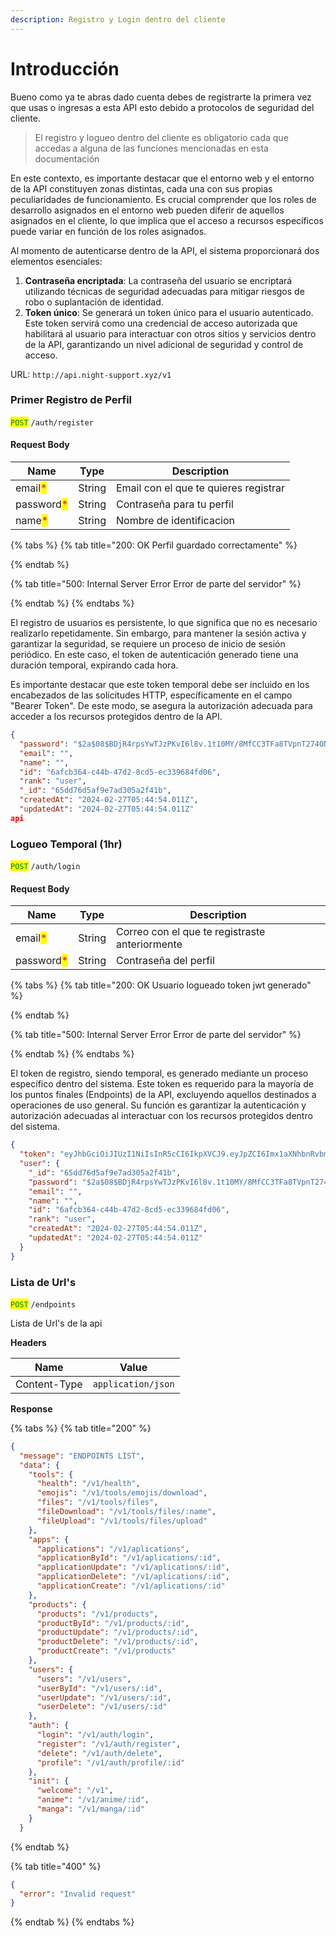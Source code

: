 ```yaml
---
description: Registro y Login dentro del cliente
---
```


# Introducción

Bueno como ya  te abras dado cuenta debes de registrarte la primera vez que usas o ingresas a esta API esto debido a protocolos de seguridad del cliente.

> El registro y logueo dentro del cliente es obligatorio cada que accedas a alguna de las funciones mencionadas en esta documentación

En este contexto, es importante destacar que el entorno web y el entorno de la API constituyen zonas distintas, cada una con sus propias peculiaridades de funcionamiento. Es crucial comprender que los roles de desarrollo asignados en el entorno web pueden diferir de aquellos asignados en el cliente, lo que implica que el acceso a recursos específicos puede variar en función de los roles asignados.

Al momento de autenticarse dentro de la API, el sistema proporcionará dos elementos esenciales:

1. **Contraseña encriptada**: La contraseña del usuario se encriptará utilizando técnicas de seguridad adecuadas para mitigar riesgos de robo o suplantación de identidad.
2. **Token único**: Se generará un token único para el usuario autenticado. Este token servirá como una credencial de acceso autorizada que habilitará al usuario para interactuar con otros sitios y servicios dentro de la API, garantizando un nivel adicional de seguridad y control de acceso.

URL: `http://api.night-support.xyz/v1`

### Primer Registro de Perfil

<mark style="color:green;">`POST`</mark> `/auth/register`

#### Request Body

| Name                                       | Type   | Description                           |
| ------------------------------------------ | ------ | ------------------------------------- |
| email<mark style="color:red;">\*</mark>    | String | Email con el que te quieres registrar |
| password<mark style="color:red;">\*</mark> | String | Contraseña para tu perfil             |
| name<mark style="color:red;">\*</mark>     | String | Nombre de identificacion              |

{% tabs %}
{% tab title="200: OK Perfil guardado correctamente" %}

{% endtab %}

{% tab title="500: Internal Server Error Error de parte del servidor" %}

{% endtab %}
{% endtabs %}

El registro de usuarios es persistente, lo que significa que no es necesario realizarlo repetidamente. Sin embargo, para mantener la sesión activa y garantizar la seguridad, se requiere un proceso de inicio de sesión periódico. En este caso, el token de autenticación generado tiene una duración temporal, expirando cada hora.

Es importante destacar que este token temporal debe ser incluido en los encabezados de las solicitudes HTTP, específicamente en el campo "Bearer Token". De este modo, se asegura la autorización adecuada para acceder a los recursos protegidos dentro de la API.

```json
{
  "password": "$2a$08$BDjR4rpsYwTJzPKvI6l8v.1t10MY/8MfCC3TFa8TVpnT274ONMw7W",
  "email": "",
  "name": "",
  "id": "6afcb364-c44b-47d2-8cd5-ec339684fd06",
  "rank": "user",
  "_id": "65dd76d5af9e7ad305a2f41b",
  "createdAt": "2024-02-27T05:44:54.011Z",
  "updatedAt": "2024-02-27T05:44:54.011Z"
api
```

### Logueo Temporal (1hr)

<mark style="color:green;">`POST`</mark> `/auth/login`

#### Request Body

| Name                                       | Type   | Description                                    |
| ------------------------------------------ | ------ | ---------------------------------------------- |
| email<mark style="color:red;">\*</mark>    | String | Correo con el que te registraste anteriormente |
| password<mark style="color:red;">\*</mark> | String | Contraseña del perfil                          |

{% tabs %}
{% tab title="200: OK Usuario logueado token jwt generado" %}

{% endtab %}

{% tab title="500: Internal Server Error Error de parte del servidor" %}

{% endtab %}
{% endtabs %}

El token de registro, siendo temporal, es generado mediante un proceso específico dentro del sistema. Este token es requerido para la mayoría de los puntos finales (Endpoints) de la API, excluyendo aquellos destinados a operaciones de uso general. Su función es garantizar la autenticación y autorización adecuadas al interactuar con los recursos protegidos dentro del sistema.

```json
{
  "token": "eyJhbGciOiJIUzI1NiIsInR5cCI6IkpXVCJ9.eyJpZCI6Imx1aXNhbnRvbmlvMjAwMzg2QGdtYWlsLmNvbSIsImlhdCI6MTcwOTAxMjc0OCwiZXhwIjoxNzA5MDk5MTQ4fQ.IddjX7oSYxVWbr-b5W8rdqJp7AFsgCD1OBedmI0qZJg",
  "user": {
    "_id": "65dd76d5af9e7ad305a2f41b",
    "password": "$2a$08$BDjR4rpsYwTJzPKvI6l8v.1t10MY/8MfCC3TFa8TVpnT274ONMw7W",
    "email": "",
    "name": "",
    "id": "6afcb364-c44b-47d2-8cd5-ec339684fd06",
    "rank": "user",
    "createdAt": "2024-02-27T05:44:54.011Z",
    "updatedAt": "2024-02-27T05:44:54.011Z"
  }
}
```

### Lista de Url's

<mark style="color:green;">`POST`</mark> `/endpoints`

Lista de Url's de la api

**Headers**

| Name         | Value              |
| ------------ | ------------------ |
| Content-Type | `application/json` |

**Response**

{% tabs %}
{% tab title="200" %}
```json
{
  "message": "ENDPOINTS LIST",
  "data": {
    "tools": {
      "health": "/v1/health",
      "emojis": "/v1/tools/emojis/download",
      "files": "/v1/tools/files",
      "fileDownload": "/v1/tools/files/:name",
      "fileUpload": "/v1/tools/files/upload"
    },
    "apps": {
      "applications": "/v1/aplications",
      "applicationById": "/v1/aplications/:id",
      "applicationUpdate": "/v1/aplications/:id",
      "applicationDelete": "/v1/aplications/:id",
      "applicationCreate": "/v1/aplications/:id"
    },
    "products": {
      "products": "/v1/products",
      "productById": "/v1/products/:id",
      "productUpdate": "/v1/products/:id",
      "productDelete": "/v1/products/:id",
      "productCreate": "/v1/products"
    },
    "users": {
      "users": "/v1/users",
      "userById": "/v1/users/:id",
      "userUpdate": "/v1/users/:id",
      "userDelete": "/v1/users/:id"
    },
    "auth": {
      "login": "/v1/auth/login",
      "register": "/v1/auth/register",
      "delete": "/v1/auth/delete",
      "profile": "/v1/auth/profile/:id"
    },
    "init": {
      "welcome": "/v1",
      "anime": "/v1/anime/:id",
      "manga": "/v1/manga/:id"
    }
  }
```
{% endtab %}

{% tab title="400" %}
```json
{
  "error": "Invalid request"
}
```
{% endtab %}
{% endtabs %}
